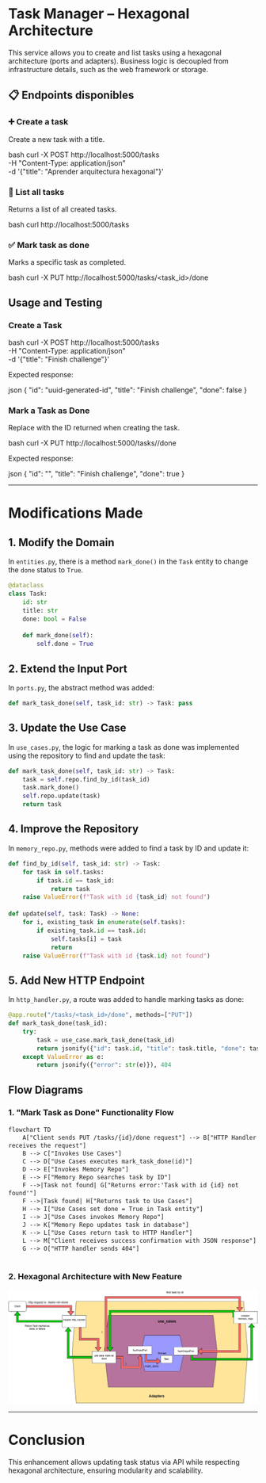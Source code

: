 # Task Manager – Hexagonal Architecture

This service allows you to create and list tasks using a hexagonal architecture (ports and adapters). Business logic is decoupled from infrastructure details, such as the web framework or storage.

## 📋 Endpoints disponibles

### ➕ Create a task

Create a new task with a title.

bash
curl -X POST http://localhost:5000/tasks \
  -H "Content-Type: application/json" \
  -d '{"title": "Aprender arquitectura hexagonal"}'


### 📄 List all tasks

Returns a list of all created tasks.

bash
curl http://localhost:5000/tasks


### ✅ Mark task as done

Marks a specific task as completed.

bash
curl -X PUT http://localhost:5000/tasks/<task_id>/done


## Usage and Testing

### Create a Task

bash
curl -X POST http://localhost:5000/tasks \
     -H "Content-Type: application/json" \
     -d '{"title": "Finish challenge"}'


Expected response:

json
{
  "id": "uuid-generated-id",
  "title": "Finish challenge",
  "done": false
}


### Mark a Task as Done

Replace <id> with the ID returned when creating the task.

bash
curl -X PUT http://localhost:5000/tasks/<id>/done


Expected response:

json
{
  "id": "<id>",
  "title": "Finish challenge",
  "done": true
}

---

# Modifications Made

## 1. Modify the Domain

In `entities.py`, there is a method `mark_done()` in the `Task` entity to change the `done` status to `True`.

```python
@dataclass
class Task:
    id: str
    title: str
    done: bool = False

    def mark_done(self):
        self.done = True
```

## 2. Extend the Input Port

In `ports.py`, the abstract method was added:

```python
def mark_task_done(self, task_id: str) -> Task: pass
```

## 3. Update the Use Case

In `use_cases.py`, the logic for marking a task as done was implemented using the repository to find and update the task:

```python
def mark_task_done(self, task_id: str) -> Task:
    task = self.repo.find_by_id(task_id)
    task.mark_done()
    self.repo.update(task)
    return task
```

## 4. Improve the Repository

In `memory_repo.py`, methods were added to find a task by ID and update it:

```python
def find_by_id(self, task_id: str) -> Task:
    for task in self.tasks:
        if task.id == task_id:
            return task
    raise ValueError(f"Task with id {task_id} not found")

def update(self, task: Task) -> None:
    for i, existing_task in enumerate(self.tasks):
        if existing_task.id == task.id:
            self.tasks[i] = task
            return
    raise ValueError(f"Task with id {task.id} not found")
```

## 5. Add New HTTP Endpoint

In `http_handler.py`, a route was added to handle marking tasks as done:

```python
@app.route("/tasks/<task_id>/done", methods=["PUT"])
def mark_task_done(task_id):
    try:
        task = use_case.mark_task_done(task_id)
        return jsonify({"id": task.id, "title": task.title, "done": task.done}), 200
    except ValueError as e:
        return jsonify({"error": str(e)}), 404
```

## Flow Diagrams

### 1. "Mark Task as Done" Functionality Flow

```mermaid
flowchart TD
    A["Client sends PUT /tasks/{id}/done request"] --> B["HTTP Handler receives the request"]
    B --> C["Invokes Use Cases"]
    C --> D["Use Cases executes mark_task_done(id)"]
    D --> E["Invokes Memory Repo"]
    E --> F["Memory Repo searches task by ID"]
    F -->|Task not found| G["Returns error:'Task with id {id} not found'"]
    F -->|Task found| H["Returns task to Use Cases"]
    H --> I["Use Cases set done = True in Task entity"]
    I --> J["Use Cases invokes Memory Repo"]
    J --> K["Memory Repo updates task in database"]
    K --> L["Use Cases return task to HTTP Handler"]
    L --> M["Client receives success confirmation with JSON response"]
    G --> O["HTTP handler sends 404"]
    
```

### 2. Hexagonal Architecture with New Feature

![Hexagonal architecture](Hexagonal_arch.jpg)

---

# Conclusion

This enhancement allows updating task status via API while respecting hexagonal architecture, ensuring modularity and scalability.
